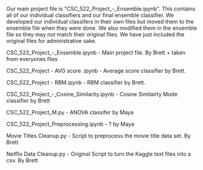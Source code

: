 Our main project file is "CSC_522_Project_-_Ensemble.ipynb". This contains all of our individual classifiers and our final ensemble classifier.
We developed our individual classifers in their own files but moved them to the ensemble file when they were done. We also modified them in the ensemble file so they may not match their original files. We have just included the original files for administrative sake.

CSC_522_Project_-_Ensemble.ipynb - Main project file. By Brett + taken from everyones files

CSC_522_Project - AVG score .ipynb - Average score classifier by Brett.

CSC_522_Project - RBM.ipynb - RBM classifier by Brett.

CSC_522_Project_-_Cosine_Similarity.ipynb - Cosine Similairty Mode classifier by Brett


CSC_522_Project_M.py - ANOVA classifer by Maya

CSC_522_Project_Preprocessing.ipynb - ? by Maya

Movie Titles Cleanup.py - Script to preprocess the movie title data set. By Brett

Netflix Data Cleanup.py - Original Script to turn the Kaggle text files into a csv. By Brett

